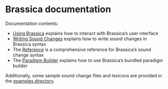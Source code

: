 <!-- -*-GFM-*- -->

# Brassica documentation


Documentation contents:

- [Using Brassica](./Using-Brassica.md) explains how to interact with Brassica’s user interface
- [Writing Sound Changes](./Writing-Sound-Changes.md) explains how to write sound changes in Brassica syntax
- The [Reference](./Reference.md) is a comprehensive reference for Brassica’s sound change syntax
- The [Paradigm Builder](./Paradigm-Builder.md) explains how to use Brassica’s bundled paradigm builder

Additionally, some sample sound change files and lexicons
  are provided in the [examples directory](../examples).
